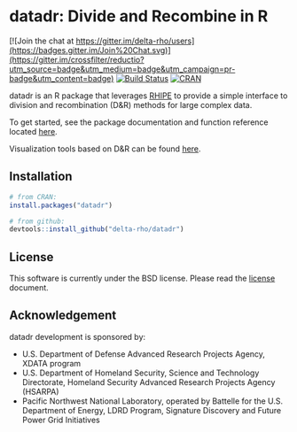 # datadr: Divide and Recombine in R

[![Join the chat at https://gitter.im/delta-rho/users](https://badges.gitter.im/Join%20Chat.svg)](https://gitter.im/crossfilter/reductio?utm_source=badge&utm_medium=badge&utm_campaign=pr-badge&utm_content=badge)
[![Build Status](https://travis-ci.org/delta-rho/datadr.svg?branch=master)](https://travis-ci.org/delta-rho/datadr)
[![CRAN](http://www.r-pkg.org/badges/version/datadr)](https://cran.r-project.org/package=datadr)

datadr is an R package that leverages [RHIPE](https://github.com/delta-rho/RHIPE) to provide a simple interface to division and recombination (D&R) methods for large complex data.

To get started, see the package documentation and function reference located [here](http://delta-rho.github.com/datadr).

Visualization tools based on D&R can be found [here](https://github.com/delta-rho/trelliscope).

## Installation

```r
# from CRAN:
install.packages("datadr")

# from github:
devtools::install_github("delta-rho/datadr")
```

## License

This software is currently under the BSD license.  Please read the [license](https://github.com/delta-rho/datadr/blob/master/LICENSE.md) document.

## Acknowledgement

datadr development is sponsored by:

- U.S. Department of Defense Advanced Research Projects Agency, XDATA program
- U.S. Department of Homeland Security, Science and Technology Directorate, Homeland Security Advanced Research Projects Agency (HSARPA)
- Pacific Northwest National Laboratory, operated by Battelle for the U.S. Department of Energy, LDRD Program, Signature Discovery and Future Power Grid Initiatives

